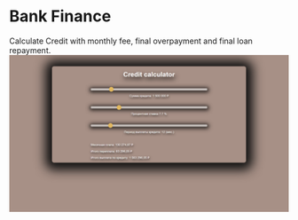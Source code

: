 # Bank Finance
Calculate Credit with monthly fee, final overpayment and final loan repayment.
![FaceApp](https://github.com/Berliner187/BankFinance/blob/master/FaceApp.png)
